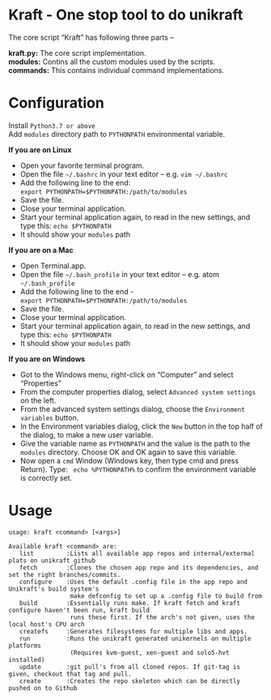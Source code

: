 # Kraft - One stop tool to do unikraft

The core script “Kraft” has following three parts –  

**kraft.py:** The core script implementation.   
**modules:** Contins all the custom modules used by the scripts.  
**commands:** This contains individual command implementations. 


# Configuration
Install `Python3.7 or above`  
Add `modules` directory path to `PYTHONPATH` environmental variable.

**If you are on Linux**  
- Open your favorite terminal program.
- Open the file `~/.bashrc` in your text editor – e.g. `vim ~/.bashrc`
- Add the following line to the end:  
`export PYTHONPATH=$PYTHONPATH:/path/to/modules`  
- Save the file.
- Close your terminal application.
- Start your terminal application again, to read in the new settings, and type this:
`echo $PYTHONPATH`  
- It should show your `modules` path

**If you are on a Mac**  
- Open Terminal.app.  
- Open the file `~/.bash_profile` in your text editor – e.g. atom `~/.bash_profile`
- Add the following line to the end -  
`export PYTHONPATH=$PYTHONPATH:/path/to/modules`  
- Save the file.
- Close your terminal application.
- Start your terminal application again, to read in the new settings, and type this:
`echo $PYTHONPATH`  
- It should show your `modules` path

**If you are on Windows**
- Got to the Windows menu, right-click on “Computer” and select “Properties”
- From the computer properties dialog, select `Advanced system settings` on the left.
- From the advanced system settings dialog, choose the `Environment variables` button.
- In the Environment variables dialog, click the `New` button in the top half of the dialog, to make a new user variable.
- Give the variable name as `PYTHONPATH` and the value is the path to the `modules` directory. Choose OK and OK again to save this variable.
- Now open a `cmd` Window (Windows key, then type cmd and press Return). Type: `
echo %PYTHONPATH%`
to confirm the environment variable is correctly set.

# Usage

```
usage: kraft <command> [<args>]

Available kraft <command> are:
   list         :Lists all available app repos and internal/extermal plats on unikraft github
   fetch        :Clones the chosen app repo and its dependencies, and set the right branches/commits.
   configure    :Uses the default .config file in the app repo and Unikraft's build system's
                 make defconfig to set up a .config file to build from
   build        :Essentially runs make. If kraft fetch and kraft configure haven't been run, kraft build
                 runs these first. If the arch's not given, uses the local host's CPU arch
   createfs     :Generates filesystems for multiple libs and apps.
   run          :Runs the unikraft generated unikernels on multiple platforms
                 (Requires kvm-guest, xen-guest and solo5-hvt installed)
   update       :git pull's from all cloned repos. If git-tag is given, checkout that tag and pull.
   create       :Creates the repo skeleton which can be directly pushed on to Github

```

 

